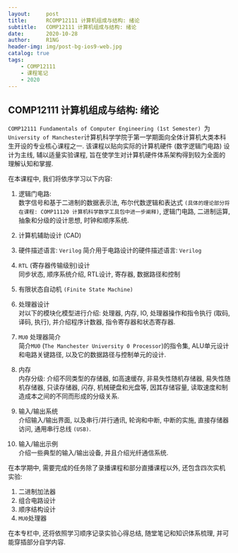 ```yaml
---
layout:     post
title:      RCOMP12111 计算机组成与结构: 绪论
subtitle:   COMP12111 计算机组成与结构: 绪论
date:       2020-10-28
author:     R1NG
header-img: img/post-bg-ios9-web.jpg
catalog: true
tags:
    - COMP12111
    - 课程笔记
    - 2020
---
```




## COMP12111 计算机组成与结构: 绪论


`COMP12111 Fundamentals of Computer Engineering (1st Semester) `为 `University of Manchester`计算机科学学院于第一学期面向全体计算机大类本科生开设的专业核心课程之一. 该课程以贴向实际的计算机硬件 (数字逻辑门电路) 设计为主线, 辅以适量实验课程, 旨在使学生对计算机硬件体系架构得到较为全面的理解认知和掌握.

在本课程中, 我们将依序学习以下内容: <br>

1. 逻辑门电路:<br>
   数字信号和基于二进制的数据表示法, 布尔代数逻辑和表达式 `(具体的理论部分将在课程: COMP11120 计算机科学数学工具包中进一步阐释)`, 逻辑门电路, 二进制运算, 抽象和分级的设计思想, 时钟和顺序系统.

2. 计算机辅助设计 (CAD)<br>
   
3. 硬件描述语言: `Verilog`
   简介用于电路设计的硬件描述语言: `Verilog`

4. `RTL` (寄存器传输级别)设计<br>
   同步状态, 顺序系统介绍, RTL设计, 寄存器, 数据路径和控制

5. 有限状态自动机 `(Finite State Machine)`
   
6. 处理器设计<br>
   对以下的模块化模型进行介绍: 处理器, 内存, IO, 处理器操作和指令执行 (取码, 译码, 执行), 并介绍程序计数器, 指令寄存器和状态寄存器. 

7. `MU0` 处理器简介<br>
   简介`MU0` (`The Manchester University 0 Processor`)的指令集, ALU单元设计和电路关键路径, 以及它的数据路径与控制单元的设计. 

8. 内存<br>
    内存分级: 介绍不同类型的存储器, 如高速缓存, 非易失性随机存储器, 易失性随机存储器, 只读存储器, 闪存, 机械硬盘和光盘等, 因其存储容量, 读取速度和制造成本之间的不同而形成的分级关系. 

9.  输入/输出系统<br>
    介绍输入/输出界面, 以及串行/并行通讯, 轮询和中断, 中断的实施, 直接存储器访问, 通用串行总线 `(USB)`.

10. 输入/输出示例<br>
    介绍一些典型的输入/输出设备, 并且介绍光纤通信系统. 

在本学期中, 需要完成的任务除了录播课程和部分直播课程以外, 还包含四次实机实验: 
1. 二进制加法器
2. 组合电路设计
3. 顺序结构设计
4. `MU0`处理器

在本专栏中, 还将依照学习顺序记录实验心得总结, 随堂笔记和知识体系梳理, 并可能穿插部分自学内容. 

